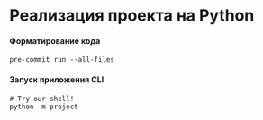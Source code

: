 # Реализация проекта на Python


#### Форматирование кода
```shell
pre-commit run --all-files
```


#### Запуск приложения CLI
```
# Try our shell!
python -m project
```

